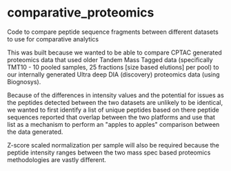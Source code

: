 # comparative_proteomics
Code to compare peptide sequence fragments between different datasets to use for comparative analytics

This was built because we wanted to be able to compare CPTAC generated proteomics data that used older
Tandem Mass Tagged data (specifically TMT10 - 10 pooled samples, 25 fractions [size based elutions] per pool)
to our internally generated Ultra deep DIA (discovery) proteomics data (using Biognosys).

Because of the differences in intensity values and the potential for issues as the peptides detected between
the two datasets are unlikely to be identical, we wanted to first identify a list of unique peptides based on
there peptide sequences reported that overlap between the two platforms and use that list as a mechanism to
perform an "apples to apples" comparison between the data generated.

Z-score scaled normalization per sample will also be required because the peptide intensity ranges between the
two mass spec based proteomics methodologies are vastly different.